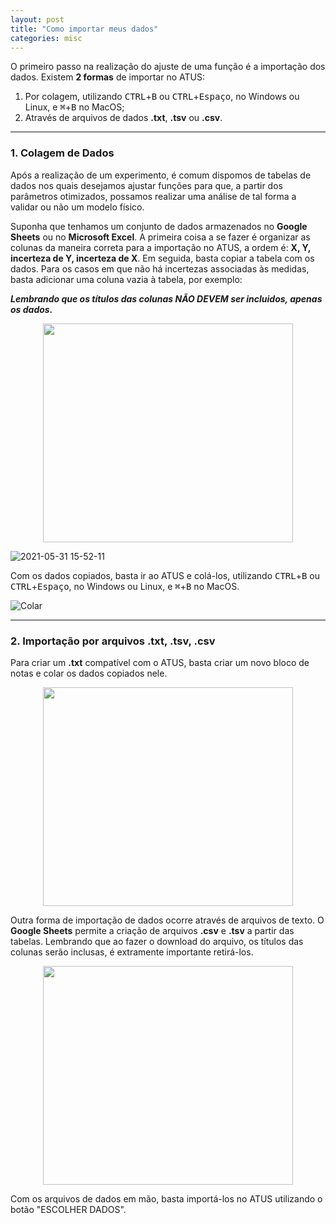 ```yaml
---
layout: post
title: "Como importar meus dados"
categories: misc
---
```


O primeiro passo na realização do ajuste de uma função é a importação dos dados. Existem **2 formas** de importar no ATUS:
 1. Por colagem, utilizando <kbd>CTRL</kbd>+<kbd>B</kbd> ou <kbd>CTRL</kbd>+<kbd>Espaço</kbd>, no Windows ou Linux, e <kbd>⌘</kbd>+<kbd>B</kbd> no MacOS;
 2. Através de arquivos de dados **.txt**, **.tsv** ou **.csv**.

---

### 1. Colagem de Dados

Após a realização de um experimento, é comum dispomos de tabelas de dados nos quais desejamos ajustar funções para que, a partir dos parâmetros otimizados, possamos realizar uma análise de tal forma a validar ou não um modelo físico.

Suponha que tenhamos um conjunto de dados armazenados no **Google Sheets** ou no **Microsoft Excel**. A primeira coisa a se fazer é organizar as colunas da maneira correta para a importação no ATUS, a ordem é: **X, Y, incerteza de Y, incerteza de X**. Em seguida, basta copiar a tabela com os dados. Para os casos em que não há incertezas associadas às medidas, basta adicionar uma coluna vazia à tabela, por exemplo:

***Lembrando que os títulos das colunas NÃO DEVEM ser incluidos, apenas os dados.***

<p align="center">
  <img width="400" height="350" src="https://user-images.githubusercontent.com/48266854/120232940-02208500-c22b-11eb-9ee8-b774768f5946.png">
</p>

![2021-05-31 15-52-11](https://user-images.githubusercontent.com/48266854/120231717-5d9d4380-c228-11eb-9cf9-263b82a7ca43.gif)

Com os dados copiados, basta ir ao ATUS e colá-los, utilizando <kbd>CTRL</kbd>+<kbd>B</kbd> ou <kbd>CTRL</kbd>+<kbd>Espaço</kbd>, no Windows ou Linux, e <kbd>⌘</kbd>+<kbd>B</kbd> no MacOS.

![Colar](https://user-images.githubusercontent.com/48266854/120234060-88d66180-c22d-11eb-8242-44853c0ea4d5.gif)

---

### 2. Importação por arquivos .txt, .tsv, .csv 

Para criar um **.txt** compatível com o ATUS, basta criar um novo bloco de notas e colar os dados copiados nele.

<p align="center">
  <img width="400" height="350" src="https://user-images.githubusercontent.com/48266854/120241626-867a0480-c239-11eb-8f85-bc67792885b8.png">
</p>

Outra forma de importação de dados ocorre através de arquivos de texto. O **Google Sheets** permite a criação de arquivos **.csv** e **.tsv** a partir das tabelas. Lembrando que ao fazer o download do arquivo, os títulos das colunas serão inclusas, é extramente importante retirá-los.

<p align="center">
  <img width="400" height="350" src="https://user-images.githubusercontent.com/48266854/120241175-904f3800-c238-11eb-90af-69c7f12cc05a.png">
</p>

Com os arquivos de dados em mão, basta importá-los no ATUS utilizando o botão "ESCOLHER DADOS".
